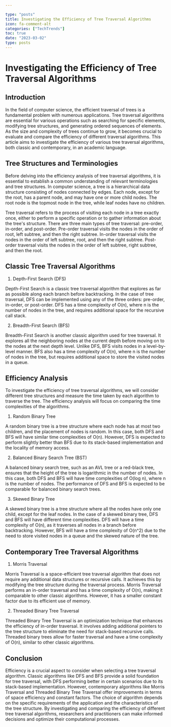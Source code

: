 ```yaml
---

type: "posts"
title: Investigating the Efficiency of Tree Traversal Algorithms
icon: fa-comment-alt
categories: ["TechTrends"]
toc: true
date: "2023-03-02"
type: posts
---
```





# Investigating the Efficiency of Tree Traversal Algorithms

## Introduction

In the field of computer science, the efficient traversal of trees is a fundamental problem with numerous applications. Tree traversal algorithms are essential for various operations such as searching for specific elements, modifying tree structures, and generating ordered sequences of elements. As the size and complexity of trees continue to grow, it becomes crucial to evaluate and compare the efficiency of different traversal algorithms. This article aims to investigate the efficiency of various tree traversal algorithms, both classic and contemporary, in an academic language.

## Tree Structures and Terminologies

Before delving into the efficiency analysis of tree traversal algorithms, it is essential to establish a common understanding of relevant terminologies and tree structures. In computer science, a tree is a hierarchical data structure consisting of nodes connected by edges. Each node, except for the root, has a parent node, and may have one or more child nodes. The root node is the topmost node in the tree, while leaf nodes have no children.

Tree traversal refers to the process of visiting each node in a tree exactly once, either to perform a specific operation or to gather information about the tree's structure. There are three main types of tree traversal: pre-order, in-order, and post-order. Pre-order traversal visits the nodes in the order of root, left subtree, and then the right subtree. In-order traversal visits the nodes in the order of left subtree, root, and then the right subtree. Post-order traversal visits the nodes in the order of left subtree, right subtree, and then the root.

## Classic Tree Traversal Algorithms

1. Depth-First Search (DFS)

Depth-First Search is a classic tree traversal algorithm that explores as far as possible along each branch before backtracking. In the case of tree traversal, DFS can be implemented using any of the three orders: pre-order, in-order, or post-order. DFS has a time complexity of O(n), where n is the number of nodes in the tree, and requires additional space for the recursive call stack.

2. Breadth-First Search (BFS)

Breadth-First Search is another classic algorithm used for tree traversal. It explores all the neighboring nodes at the current depth before moving on to the nodes at the next depth level. Unlike DFS, BFS visits nodes in a level-by-level manner. BFS also has a time complexity of O(n), where n is the number of nodes in the tree, but requires additional space to store the visited nodes in a queue.

## Efficiency Analysis

To investigate the efficiency of tree traversal algorithms, we will consider different tree structures and measure the time taken by each algorithm to traverse the tree. The efficiency analysis will focus on comparing the time complexities of the algorithms.

1. Random Binary Tree

A random binary tree is a tree structure where each node has at most two children, and the placement of nodes is random. In this case, both DFS and BFS will have similar time complexities of O(n). However, DFS is expected to perform slightly better than BFS due to its stack-based implementation and the locality of memory access.

2. Balanced Binary Search Tree (BST)

A balanced binary search tree, such as an AVL tree or a red-black tree, ensures that the height of the tree is logarithmic in the number of nodes. In this case, both DFS and BFS will have time complexities of O(log n), where n is the number of nodes. The performance of DFS and BFS is expected to be comparable for balanced binary search trees.

3. Skewed Binary Tree

A skewed binary tree is a tree structure where all the nodes have only one child, except for the leaf nodes. In the case of a skewed binary tree, DFS and BFS will have different time complexities. DFS will have a time complexity of O(n), as it traverses all nodes in a branch before backtracking. However, BFS will have a time complexity of O(n^2) due to the need to store visited nodes in a queue and the skewed nature of the tree.

## Contemporary Tree Traversal Algorithms

1. Morris Traversal

Morris Traversal is a space-efficient tree traversal algorithm that does not require any additional data structures or recursive calls. It achieves this by modifying the tree structure during the traversal process. Morris Traversal performs an in-order traversal and has a time complexity of O(n), making it comparable to other classic algorithms. However, it has a smaller constant factor due to its efficient use of memory.

2. Threaded Binary Tree Traversal

Threaded Binary Tree Traversal is an optimization technique that enhances the efficiency of in-order traversal. It involves adding additional pointers to the tree structure to eliminate the need for stack-based recursive calls. Threaded binary trees allow for faster traversal and have a time complexity of O(n), similar to other classic algorithms.

## Conclusion

Efficiency is a crucial aspect to consider when selecting a tree traversal algorithm. Classic algorithms like DFS and BFS provide a solid foundation for tree traversal, with DFS performing better in certain scenarios due to its stack-based implementation. However, contemporary algorithms like Morris Traversal and Threaded Binary Tree Traversal offer improvements in terms of space efficiency and constant factors. The choice of algorithm depends on the specific requirements of the application and the characteristics of the tree structure. By investigating and comparing the efficiency of different tree traversal algorithms, researchers and practitioners can make informed decisions and optimize their computational processes.